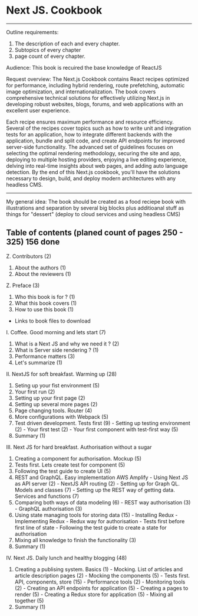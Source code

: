 # Next JS. Cookbook
---
Outline requirements:  
1. The description of each and every chapter. 
2. Subtopics of every chapter 
3. page count of every chapter.

Audience: This book is recuired the base knowledge of ReactJS

Request overview: The Next.js Cookbook contains React recipes optimized for performance, including hybrid rendering, route prefetching, automatic image optimization, and internationalization. The book covers comprehensive technical solutions for effectively utilizing Next.js in developing robust websites, blogs, forums, and web applications with an excellent user experience.

Each recipe ensures maximum performance and resource efficiency. Several of the recipes cover topics such as how to write unit and integration tests for an application, how to integrate different backends with the application, bundle and split code, and create API endpoints for improved server-side functionality. The advanced set of guidelines focuses on selecting the optimal rendering methodology, securing the site and app, deploying to multiple hosting providers, enjoying a live editing experience, delving into real-time insights about web pages, and adding auto language detection.
By the end of this Next.js cookbook, you'll have the solutions necessary to design, build, and deploy modern architectures with any headless CMS.

---

My general idea: The book should be created as a food reciepe book with illustrations and separation by several big blocks plus additioanal stuff as things for "dessert" (deploy to cloud services and using headless CMS)

## Table of contents (planed count of pages 250 - 325) 156 done

Z. Contributors (2)
  1. About the authors (1)
  2. About the reviewers (1)

Z. Preface (3)
  1. Who this book is for ? (1)
  2. What this book covers (1)
  3. How to use this book (1)
   - Links to book files to download

I. Coffee. Good morning and lets start (7)
  1. What is a Next JS and why we need it ? (2)
  2. What is Server side rendering ? (1)
  3. Performance matters (3)
  4. Let's summarize (1)
  
II. NextJS for soft breakfast. Warming up (28)
  1. Seting up your fist environment (5)
  2. Your first run (2)
  3. Setting up your first page (2)
  4. Setting up several more pages (2)
  5. Page changing tools. Router (4)
  6. More configurations with Webpack (5)
  7. Test driven development. Tests first (9)
    - Setting up testing environment (2)
    - Your first test (2)
    - Your first component with test-first way (5)
  8. Summary (1)

III. Next JS for hard breakfast. Authorisation without a sugar
  1. Creating a component for authorisation. Mockup (5)
  2. Tests first. Lets create test for component (5)
  3. Following the test guide to create UI (5)
  4. REST and GraphQL. Easy implementation AWS Amplify
    - Using Next JS as API server (2)
    - NextJS API routing (2)
    - Setting up for Graph QL. Models and classes (7)
    - Setting up the REST way of getting data. Services and functions (7)
  5. Comparing both ways of data modeling (6)
    - REST way authorisation (3)
    - GraphQL authorisation (3)
  6. Using state managing tools for storing data (15)
    - Installing Redux
    - Implementing Redux
    - Redux way for authorisation
    - Tests first before first line of state
    - Following the test guide to create a state for authorisation
  7. Mixing all knowledge to finish the functionality (3)
  8. Summary (1)

IV. Next JS. Daily lunch and healthy blogging (48)
  1. Creating a publising system. Basics (1)
    - Mocking. List of articles and article description pages (2)
    - Mocking the components (5)
    - Tests first. API, components, store (15)
    - Performance tools (2)
    - Monitoring tools (2)
    - Creating an API endpoints for application (5)
    - Creating a pages to render (5)
    - Creating a Redux store for application (5)
    - Mixing all together (5)
  2. Summary (1)
    
  
  
  
  
  
